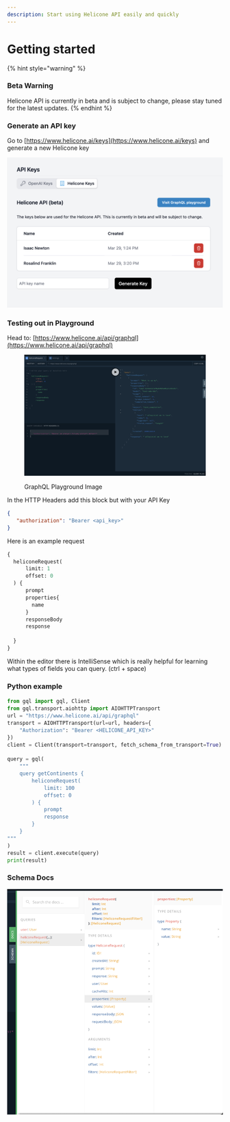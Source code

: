 ```yaml
---
description: Start using Helicone API easily and quickly
---
```


# Getting started

{% hint style="warning" %}
### Beta Warning

Helicone API is currently in beta and is subject to change, please stay tuned for the latest updates.
{% endhint %}

### Generate an API key

Go to [https://www.helicone.ai/keys](https://www.helicone.ai/keys) and generate a new Helicone key

![](<../.gitbook/assets/Screenshot 2023-04-13 at 2.33.11 PM.png>)



### Testing out in Playground&#x20;

Head to: [https://www.helicone.ai/api/graphql](https://www.helicone.ai/api/graphql)

<figure><img src="../.gitbook/assets/Screenshot 2023-04-13 at 2.38.51 PM.png" alt=""><figcaption><p>GraphQL Playground Image</p></figcaption></figure>

In the HTTP Headers add this block but with your API Key

```json
{
   "authorization": "Bearer <api_key>"
}
```

Here is an example request

```graphql
{
  heliconeRequest(
      limit: 1
      offset: 0
  ) {
      prompt
      properties{
        name
      }
      responseBody
      response

  }
}
```

Within the editor there is IntelliSense which is really helpful for learning what types of fields you can query. (ctrl + space)

### Python example

```python
from gql import gql, Client
from gql.transport.aiohttp import AIOHTTPTransport
url = "https://www.helicone.ai/api/graphql"
transport = AIOHTTPTransport(url=url, headers={
    "Authorization": "Bearer <HELICONE_API_KEY>"
})
client = Client(transport=transport, fetch_schema_from_transport=True)

query = gql(
    """
    query getContinents {
        heliconeRequest(
            limit: 100
            offset: 0
        ) { 
            prompt
            response
        }
    }
"""
)
result = client.execute(query)
print(result)
```

### Schema Docs

![](../.gitbook/assets/image.png)


